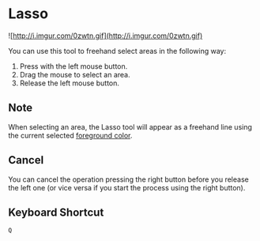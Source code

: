 # Lasso #

![http://i.imgur.com/0zwtn.gif](http://i.imgur.com/0zwtn.gif)

You can use this tool to freehand select areas in the following way:

  1. Press with the left mouse button.
  1. Drag the mouse to select an area.
  1. Release the left mouse button.

## Note ##

When selecting an area, the Lasso tool will appear as a freehand line using the current selected [foreground color](ForegroundColor.md).

## Cancel ##

You can cancel the operation pressing the right button before you release the left one (or vice versa if you start the process using the right button).

## Keyboard Shortcut ##
`Q`